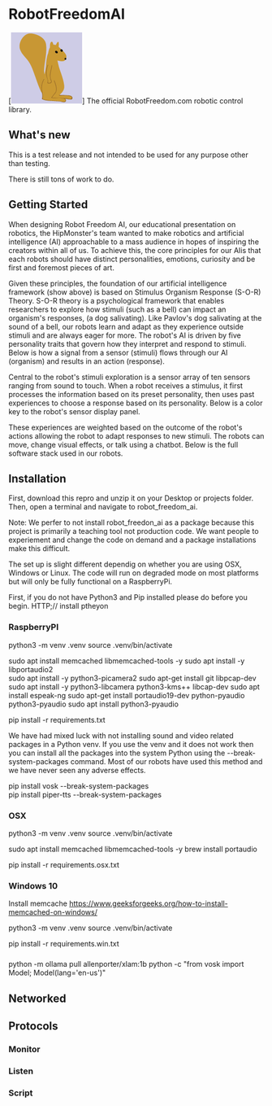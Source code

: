 #  RobotFreedomAI 

[<img src="./robot_freedom_ai/assets/logo_small.png">]
The official RobotFreedom.com robotic control library.


## What's new

This is a test release and not intended to be used for any purpose other than testing. 

There is still tons of work to do. 
 

## Getting Started

When designing Robot Freedom AI, our educational presentation on robotics, the HipMonster's team wanted to make robotics and artificial intelligence (AI) approachable to a mass audience in hopes of inspiring the creators within all of us. To achieve this, the core principles for our AIis that each robots should have distinct personalities, emotions, curiosity and be first and foremost pieces of art.

Given these principles, the foundation of our artificial intelligence framework (show above) is based on Stimulus Organism Response (S-O-R) Theory. S-O-R theory is a psychological framework that enables researchers to explore how stimuli (such as a bell) can impact an organism's responses, (a dog salivating). Like Pavlov's dog salivating at the sound of a bell, our robots learn and adapt as they experience outside stimuli and are always eager for more. The robot's AI is driven by five personality traits that govern how they interpret and respond to stimuli. Below is how a signal from a sensor (stimuli) flows through our AI (organism) and results in an action (response).

Central to the robot's stimuli exploration is a sensor array of ten sensors ranging from sound to touch. When a robot receives a stimulus, it first processes the information based on its preset personality, then uses past experiences to choose a response based on its personality. Below is a color key to the robot's sensor display panel.

These experiences are weighted based on the outcome of the robot's actions allowing the robot to adapt responses to new stimuli. The robots can move, change visual effects, or talk using a chatbot. Below is the full software stack used in our robots.

## Installation

First, download this repro and unzip it on your Desktop or projects folder. Then, open a terminal and navigate to robot_freedom_ai.

Note: We perfer to not install robot_freedon_ai as a package because this project is primarily a teaching tool not production code. We want people to experiement and change the code on demand and a package installations make this difficult.  

The set up is slight different dependig on whether you are using OSX, Windows or Linux. The code will run on degraded mode on most platforms but will only be fully functional on a RaspberryPi. 

First, if you do not have Python3 and Pip installed please do before you begin.
HTTP;// install ptheyon

### RaspberryPI

python3 -m venv .venv
source .venv/bin/activate

sudo apt install memcached libmemcached-tools -y
sudo apt install -y libportaudio2   
sudo apt install -y python3-picamera2
sudo apt-get install git libpcap-dev
sudo apt install -y python3-libcamera python3-kms++ libcap-dev
sudo apt install espeak-ng
sudo apt-get install portaudio19-dev python-pyaudio python3-pyaudio
sudo apt install python3-pyaudio

pip install -r requirements.txt

We have had mixed luck with not installing sound and video related packages in a Python venv. If you use the venv and it does not work then you can install all the packages into the system Python using the --break-system-packages command. Most of our robots have used this method and we have never seen any adverse effects.

pip install vosk --break-system-packages   
pip install piper-tts --break-system-packages
 


### OSX
 

python3 -m venv .venv
source .venv/bin/activate

sudo apt install memcached libmemcached-tools -y
brew install portaudio
 
pip install -r requirements.osx.txt


### Windows 10

Install memcache
https://www.geeksforgeeks.org/how-to-install-memcached-on-windows/


python3 -m venv .venv
source .venv/bin/activate
  
 
pip install -r requirements.win.txt


###

python -m  ollama pull allenporter/xlam:1b 
python -c "from vosk import Model; Model(lang='en-us')"


## Networked 


## Protocols

### Monitor

### Listen

### Script
